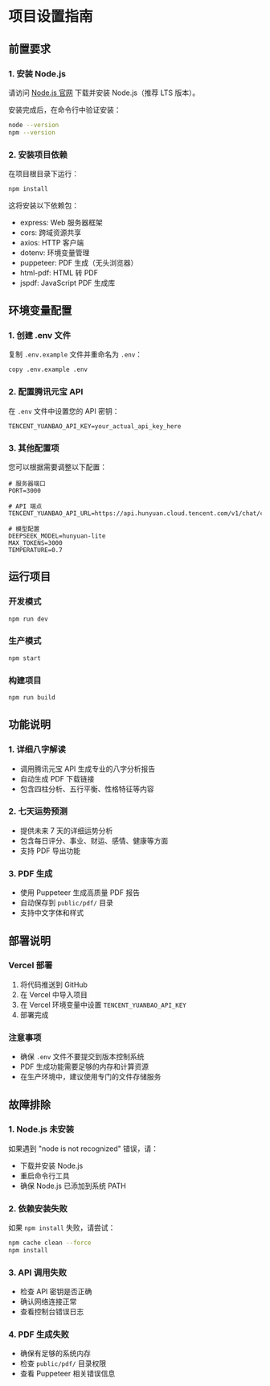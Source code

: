 # 项目设置指南

## 前置要求

### 1. 安装 Node.js

请访问 [Node.js 官网](https://nodejs.org/) 下载并安装 Node.js（推荐 LTS 版本）。

安装完成后，在命令行中验证安装：
```bash
node --version
npm --version
```

### 2. 安装项目依赖

在项目根目录下运行：
```bash
npm install
```

这将安装以下依赖包：
- express: Web 服务器框架
- cors: 跨域资源共享
- axios: HTTP 客户端
- dotenv: 环境变量管理
- puppeteer: PDF 生成（无头浏览器）
- html-pdf: HTML 转 PDF
- jspdf: JavaScript PDF 生成库

## 环境变量配置

### 1. 创建 .env 文件

复制 `.env.example` 文件并重命名为 `.env`：
```bash
copy .env.example .env
```

### 2. 配置腾讯元宝 API

在 `.env` 文件中设置您的 API 密钥：
```
TENCENT_YUANBAO_API_KEY=your_actual_api_key_here
```

### 3. 其他配置项

您可以根据需要调整以下配置：
```
# 服务器端口
PORT=3000

# API 端点
TENCENT_YUANBAO_API_URL=https://api.hunyuan.cloud.tencent.com/v1/chat/completions

# 模型配置
DEEPSEEK_MODEL=hunyuan-lite
MAX_TOKENS=3000
TEMPERATURE=0.7
```

## 运行项目

### 开发模式
```bash
npm run dev
```

### 生产模式
```bash
npm start
```

### 构建项目
```bash
npm run build
```

## 功能说明

### 1. 详细八字解读
- 调用腾讯元宝 API 生成专业的八字分析报告
- 自动生成 PDF 下载链接
- 包含四柱分析、五行平衡、性格特征等内容

### 2. 七天运势预测
- 提供未来 7 天的详细运势分析
- 包含每日评分、事业、财运、感情、健康等方面
- 支持 PDF 导出功能

### 3. PDF 生成
- 使用 Puppeteer 生成高质量 PDF 报告
- 自动保存到 `public/pdf/` 目录
- 支持中文字体和样式

## 部署说明

### Vercel 部署
1. 将代码推送到 GitHub
2. 在 Vercel 中导入项目
3. 在 Vercel 环境变量中设置 `TENCENT_YUANBAO_API_KEY`
4. 部署完成

### 注意事项
- 确保 `.env` 文件不要提交到版本控制系统
- PDF 生成功能需要足够的内存和计算资源
- 在生产环境中，建议使用专门的文件存储服务

## 故障排除

### 1. Node.js 未安装
如果遇到 "node is not recognized" 错误，请：
- 下载并安装 Node.js
- 重启命令行工具
- 确保 Node.js 已添加到系统 PATH

### 2. 依赖安装失败
如果 `npm install` 失败，请尝试：
```bash
npm cache clean --force
npm install
```

### 3. API 调用失败
- 检查 API 密钥是否正确
- 确认网络连接正常
- 查看控制台错误日志

### 4. PDF 生成失败
- 确保有足够的系统内存
- 检查 `public/pdf/` 目录权限
- 查看 Puppeteer 相关错误信息